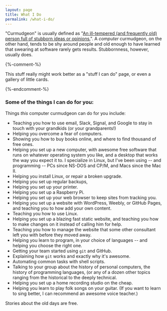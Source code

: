 ```yaml
---
layout: page
title: What I Do
permalink: /what-i-do/
---
```


"Curmudgeon" is usually defined as "[An ill-tempered (and frequently old)
person full of stubborn ideas or
opinions.](https://en.wiktionary.org/wiki/curmudgeon)".  A _computer_
curmudgeon, on the other hand, tends to be shy around people and old enough to
have learned that swearing at software rarely gets results.  Stubbornness,
however, usually does.

{%-comment-%} 

This stuff really might work better as a "stuff I can do" page, or even a
gallery of little cards.

{%-endcomment-%}

### Some of the things I can do for you:

Things <em>this</em> computer curmudgeon can do for you include:

* Teaching you how to use email, Slack, Signal, and Google to stay in touch
  with your grandkids (or your grandparents!)
* Helping you overcome a fear of computers.
* Showing you how to buy books online, and where to find thousand of free ones.
* Helping you set up a new computer, with awesome free software that runs on
  whatever operating system you like, and a desktop that works the way you
  expect it to.  I specialize in Linux, but I've been using -- and programming
  -- PCs since NS-DOS and CP/M, and Macs since the Mac II.
* Helping you install Linux, or repair a broken upgrade.
* Helping you set up regular backups, 
* Helping you set up your printer.
* Helping you set up a Raspberry Pi.
* Helping you set up your web browser to keep sites from tracking you.
* Helping you set up a website with WordPress, Weebly, or GitHub Pages, and
  teaching you to how add your own content.
* Teaching you how to use Linux.
* Helping you set up a blazing fast static website, and teaching you how to
  make changes on it instead of calling him for help.
* Teaching you how to manage the website that some other consultant left you with
  before they moved away.
* Helping you learn to program, in your choice of languages -- and helping you
  choose the right one.
* Getting your team started using `git` and GitHub.
* Explaining how `git` works and exactly why it's awesome.
* Automating common tasks with shell scripts.
* Talking to your group about the history of personal computers, the history
  of programming languages, (or any of a dozen other topics ranging from the
  historical to the deeply technical.
* Helping you set up a home recording studio on the cheap.
* Helping you learn to play folk songs on your guitar.  (If you want to learn
  to sing better, I can recommend an awesome voice teacher.)

Stories about the old days are free.

